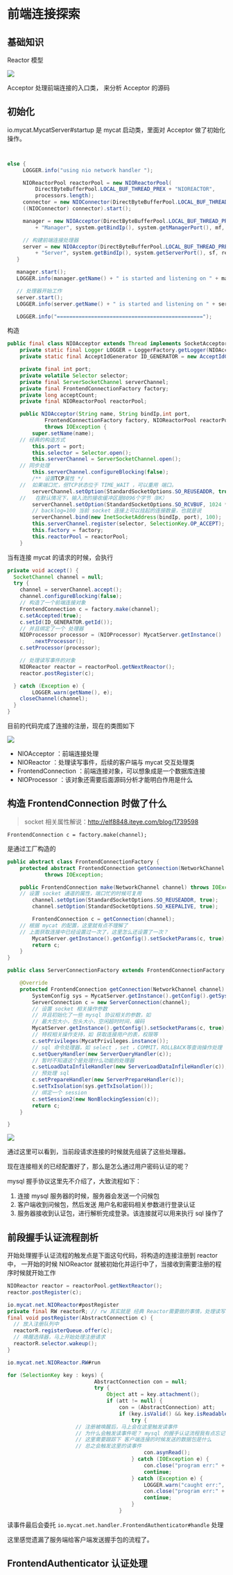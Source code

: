 # 前端连接探索

## 基础知识
Reactor 模型

![](./assets/markdown-img-paste-20180909220559232.png)

Acceptor 处理前端连接的入口类， 来分析 Acceptor 的源码  
## 初始化
io.mycat.MycatServer#startup 是 mycat 启动类，里面对 Acceptor 做了初始化操作。
```java


else {
     LOGGER.info("using nio network handler ");

     NIOReactorPool reactorPool = new NIOReactorPool(
         DirectByteBufferPool.LOCAL_BUF_THREAD_PREX + "NIOREACTOR",
         processors.length);
     connector = new NIOConnector(DirectByteBufferPool.LOCAL_BUF_THREAD_PREX + "NIOConnector", reactorPool);
     ((NIOConnector) connector).start();

     manager = new NIOAcceptor(DirectByteBufferPool.LOCAL_BUF_THREAD_PREX + NAME
         + "Manager", system.getBindIp(), system.getManagerPort(), mf, reactorPool);

     // 构建前端连接处理器
     server = new NIOAcceptor(DirectByteBufferPool.LOCAL_BUF_THREAD_PREX + NAME
         + "Server", system.getBindIp(), system.getServerPort(), sf, reactorPool);
   }

   manager.start();
   LOGGER.info(manager.getName() + " is started and listening on " + manager.getPort());

   // 处理器开始工作
   server.start();
   LOGGER.info(server.getName() + " is started and listening on " + server.getPort());

   LOGGER.info("===============================================");
```

构造

```java
public final class NIOAcceptor extends Thread implements SocketAcceptor{
	private static final Logger LOGGER = LoggerFactory.getLogger(NIOAcceptor.class);
	private static final AcceptIdGenerator ID_GENERATOR = new AcceptIdGenerator();

	private final int port;
	private volatile Selector selector;
	private final ServerSocketChannel serverChannel;
	private final FrontendConnectionFactory factory;
	private long acceptCount;
	private final NIOReactorPool reactorPool;

	public NIOAcceptor(String name, String bindIp,int port,
			FrontendConnectionFactory factory, NIOReactorPool reactorPool)
			throws IOException {
		super.setName(name);
    // 经典的构造方式
		this.port = port;
		this.selector = Selector.open();
		this.serverChannel = ServerSocketChannel.open();
    // 同步处理
		this.serverChannel.configureBlocking(false);
		/** 设置TCP属性 */
    //  如果端口忙，但TCP状态位于 TIME_WAIT ，可以重用 端口。
		serverChannel.setOption(StandardSocketOptions.SO_REUSEADDR, true);
    //   在默认情况下，输入流的接收缓冲区是8096个字节（8K）
		serverChannel.setOption(StandardSocketOptions.SO_RCVBUF, 1024 * 16 * 2);
		// backlog=100 当前 socket 连接上可以挂起的连接数量，也就是说
		serverChannel.bind(new InetSocketAddress(bindIp, port), 100);
		this.serverChannel.register(selector, SelectionKey.OP_ACCEPT);
		this.factory = factory;
		this.reactorPool = reactorPool;
	}
```

当有连接 mycat 的请求的时候，会执行

```java
private void accept() {
  SocketChannel channel = null;
  try {
    channel = serverChannel.accept();
    channel.configureBlocking(false);
    // 构造了一个前端连接对象
    FrontendConnection c = factory.make(channel);
    c.setAccepted(true);
    c.setId(ID_GENERATOR.getId());
    // 并且绑定了一个 处理器
    NIOProcessor processor = (NIOProcessor) MycatServer.getInstance()
        .nextProcessor();
    c.setProcessor(processor);

    // 处理读写事件的对象
    NIOReactor reactor = reactorPool.getNextReactor();
    reactor.postRegister(c);

  } catch (Exception e) {
        LOGGER.warn(getName(), e);
    closeChannel(channel);
  }
}
```

目前的代码完成了连接的注册，现在的类图如下

![](./assets/markdown-img-paste-20180909224030534.png)

- NIOAcceptor ：前端连接处理
- NIOReactor ：处理读写事件，后续的客户端与 mycat 交互处理类
- FrontendConnection ：前端连接对象，可以想象成是一个数据库连接
- NIOProcessor ：该对象还需要后面源码分析才能明白作用是什么

## 构造 FrontendConnection 时做了什么

> socket 相关属性解说：http://elf8848.iteye.com/blog/1739598

`FrontendConnection c = factory.make(channel);`

是通过工厂构造的

```java
public abstract class FrontendConnectionFactory {
	protected abstract FrontendConnection getConnection(NetworkChannel channel)
			throws IOException;

	public FrontendConnection make(NetworkChannel channel) throws IOException {
    // 设置 socket 通道的属性，端口忙的时候可复用
		channel.setOption(StandardSocketOptions.SO_REUSEADDR, true);
		channel.setOption(StandardSocketOptions.SO_KEEPALIVE, true);

		FrontendConnection c = getConnection(channel);
    // 根据 mycat 的配置，这里就有点不理解了
    // 上面获取连接中已经设置过一次了，这里怎么还设置了一次？
		MycatServer.getInstance().getConfig().setSocketParams(c, true);
		return c;
	}
}
```

```java
public class ServerConnectionFactory extends FrontendConnectionFactory {

    @Override
    protected FrontendConnection getConnection(NetworkChannel channel) throws IOException {
        SystemConfig sys = MycatServer.getInstance().getConfig().getSystem();
        ServerConnection c = new ServerConnection(channel);
        // 设置 socket 相关操作参数
        // 并且初始化了一些 mysql 协议相关的参数，如
        // 最大包大小，包头大小，空闲超时时间，编码
        MycatServer.getInstance().getConfig().setSocketParams(c, true);
        // 特权相关操作支持，如 获取连接用户的表，权限等
        c.setPrivileges(MycatPrivileges.instance());
        // sql 命令处理器，如 select ，set ，COMMIT，ROLLBACK等查询操作处理
        c.setQueryHandler(new ServerQueryHandler(c));
        // 暂时不知道这个是处理什么功能的处理器
        c.setLoadDataInfileHandler(new ServerLoadDataInfileHandler(c));
        // 预处理 sql
        c.setPrepareHandler(new ServerPrepareHandler(c));
        c.setTxIsolation(sys.getTxIsolation());
        // 绑定一个 session
        c.setSession2(new NonBlockingSession(c));
        return c;
    }

}
```

![](./assets/markdown-img-paste-20180909232050758.png)

通过这里可以看到，当前段请求连接的时候就先组装了这些处理器。

现在连接相关的已经配置好了，那么是怎么通过用户密码认证的呢？

mysql 握手协议这里先不介绍了，大致流程如下：

1. 连接 mysql 服务器的时候，服务器会发送一个问候包
2. 客户端收到问候包，然后发送 用户名和密码相关参数进行登录认证
3. 服务器接收到认证包，进行解析完成登录。该连接就可以用来执行 sql 操作了

## 前段握手认证流程剖析

开始处理握手认证流程的触发点是下面这句代码，将构造的连接注册到 reactor 中，
一开始的时候 NIOReactor 就被初始化并运行中了，当接收到需要注册的程序时候就开始工作

```java
NIOReactor reactor = reactorPool.getNextReactor();
reactor.postRegister(c);
```

```java
io.mycat.net.NIOReactor#postRegister
private final RW reactorR; // rw 其实就是 经典 Reactor需要做的事情，处理读写事件的对象
final void postRegister(AbstractConnection c) {
  // 放入注册队列中
  reactorR.registerQueue.offer(c);
  // 唤醒选择器，马上开始处理注册请求
  reactorR.selector.wakeup();
}
```

```java
io.mycat.net.NIOReactor.RW#run

for (SelectionKey key : keys) {
							AbstractConnection con = null;
							try {
								Object att = key.attachment();
								if (att != null) {
									con = (AbstractConnection) att;
									if (key.isValid() && key.isReadable()) {
										try {
                      // 注册被唤醒后，马上会在这里触发读事件
                      // 为什么会触发读事件呢？ mysql 的握手认证流程我有点忘记了，需要去读下
                      // 这里需要跟踪下 客户端连接的时候发送的数据包是什么
                      // 总之会触发这里的读事件
											con.asynRead();
										} catch (IOException e) {
											con.close("program err:" + e.toString());
											continue;
										} catch (Exception e) {
											LOGGER.warn("caught err:", e);
											con.close("program err:" + e.toString());
											continue;
										}
									}
```

读事件最后会委托 `io.mycat.net.handler.FrontendAuthenticator#handle` 处理

这里感觉遗漏了服务端给客户端发送握手包的流程了。

## FrontendAuthenticator 认证处理
```

```
